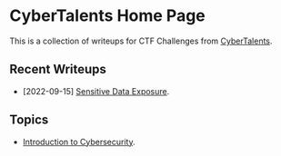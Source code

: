 # CyberTalents Home Page

This is a collection of writeups for CTF Challenges from [CyberTalents](https://cybertalents.com/).

## Recent Writeups

- [2022-09-15] [Sensitive Data Exposure](./Introduction-to-Cybersecurity/lesson-11.md).

## Topics

- [Introduction to Cybersecurity](./Introduction-to-Cybersecurity/README.md).
